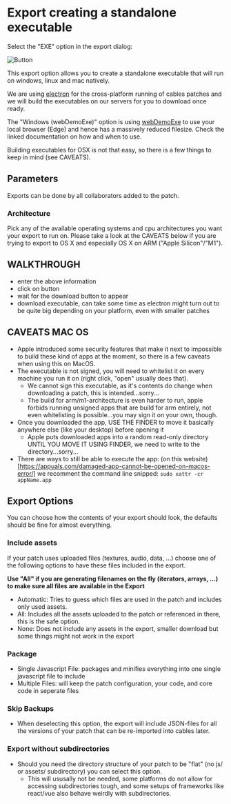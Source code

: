 # Export creating a standalone executable

Select the "EXE" option in the export dialog:

![Button](../img/export_exe.png)

This export option allows you to create a standalone executable that will run on windows, linux and mac
natively.

We are using [electron](https://www.electronjs.org/) for the cross-platform running of cables patches and
we will build the executables on our servers for you to download once ready.

The "Windows (webDemoExe)" option is using [webDemoExe](https://github.com/pandrr/WebDemoExe/) to use your local browser (Edge)
and hence has a massively reduced filesize. Check the linked documentation on how and when to use.

Building executables for OSX is not that easy, so there is a few things to keep in mind (see CAVEATS).

## Parameters

Exports can be done by all collaborators added to the patch.

### Architecture

Pick any of the available operating systems and cpu architectures you want your export to run on. Please
take a look at the CAVEATS below if you are trying to export to OS X and especially OS X on ARM ("Apple Silicon"/"M1").

## WALKTHROUGH
- enter the above information
- click on button
- wait for the download button to appear
- download executable, can take some time as electron might turn out to be quite big depending on your platform, even with smaller patches

## CAVEATS MAC OS
- Apple introduced some security features that make it next to impossible to build these kind of apps at the moment, so there is a few caveats when using this on MacOS.
- The executable is not signed, you will need to whitelist it on every machine you run it on (right click, "open" usually does that).
  - We cannot sign this executable, as it's contents do change when downloading a patch, this is intended...sorry...
  - The build for arm/m1-architecture is even harder to run, apple forbids running unsigned apps that are build for arm entirely, not even whitelisting is possible...you may sign it on your own, though.
- Once you downloaded the app, USE THE FINDER to move it basically anywhere else (like your desktop) before opening it
  - Apple puts downloaded apps into a random read-only directory UNTIL YOU MOVE IT USING FINDER, we need to write to the directory...sorry...
- There are ways to still be able to execute the app: (on this website)[https://appuals.com/damaged-app-cannot-be-opened-on-macos-error/] we recomment the command line snipped: `sudo xattr -cr appName.app`


## Export Options

You can choose how the contents of your export should look, the defaults should be fine for almost everything.

### Include assets

If your patch uses uploaded files (textures, audio, data, ...) choose one of the following options to have
these files included in the export.

**Use "All" if you are generating filenames on the fly (iterators, arrays, ...) to make sure all files are available in the Export**

- Automatic: Tries to guess which files are used in the patch and includes only used assets.
- All: Includes all the assets uploaded to the patch or referenced in there, this is the safe option.
- None: Does not include any assets in the export, smaller download but some things might not work in the export

### Package

- Single Javascript File: packages and minifies everything into one single javascript file to include
- Multiple Files: will keep the patch configuration, your code, and core code in seperate files

### Skip Backups

- When deselecting this option, the export will include JSON-files for all the versions of your patch that can be re-imported into cables later.

### Export without subdirectories

- Should you need the directory structure of your patch to be "flat" (no js/ or assets/ subdirectory) you can select this option.
  - This will ususally not be needed, some platforms do not allow for accessing subdirectories tough, and some setups of frameworks like react/vue also behave weirdly with subdirectories.

